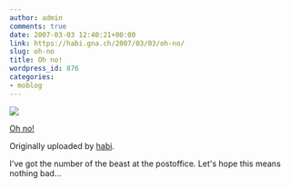 ```yaml
---
author: admin
comments: true
date: 2007-03-03 12:40:21+00:00
link: https://habi.gna.ch/2007/03/03/oh-no/
slug: oh-no
title: Oh no!
wordpress_id: 876
categories:
- moblog
---
```



 [![](https://static.flickr.com/124/408656584_b11b8cc1f1_m.jpg)](https://www.flickr.com/photos/habi/408656584/)
   

 
  [Oh no!](https://www.flickr.com/photos/habi/408656584/)
    

  Originally uploaded by [habi](https://www.flickr.com/people/habi/).
 



I've got the number of the beast at the postoffice. Let's hope this means nothing bad...
  

